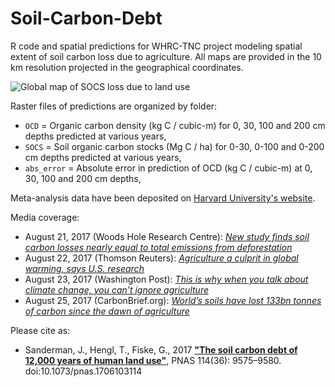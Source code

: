 # Soil-Carbon-Debt

R code and spatial predictions for WHRC-TNC project modeling spatial extent of soil carbon loss due to agriculture. All maps are provided in the 10 km resolution projected in the geographical coordinates.

![Global map of SOCS loss due to land use](https://github.com/whrc/Soil-Carbon-Debt/blob/master/SOCS/Figure_SOC_debt_due_to_land_use.png "Global distribution of cropping and grazing in 2010 from HYDE v3.2 (above) and modeled soil organic carbon (SOC) change in the top two meters (below). Color gradients (image above) indicate proportion of grid cell occupied by given land use. Legend presented (image below) as histogram of SOC loss (Mg C / ha) with positive indicating loss and negative values depicting net gains in SOC.")

Raster files of predictions are organized by folder:

* `OCD` = Organic carbon density (kg C / cubic-m) for 0, 30, 100 and 200 cm depths predicted at various years,
* `SOCS` = Soil organic carbon stocks (Mg C / ha) for 0-30, 0-100 and 0-200 cm depths predicted at various years,
* `abs_error` = Absolute error in prediction of OCD (kg C / cubic-m) at 0, 30, 100 and 200 cm depths,

Meta-analysis data have been deposited on [Harvard University's website](https://dataverse.harvard.edu/dataset.xhtml?persistentId=doi:10.7910/DVN/QQQM8V).

Media coverage:

* August 21, 2017 (Woods Hole Research Centre): [*New study finds soil carbon losses nearly equal to total emissions from deforestation*](http://whrc.org/new-study-finds-soil-carbon-losses-nearly-equal-to-total-emissions-from-deforestation/)
* August 22, 2017 (Thomson Reuters): [*Agriculture a culprit in global warming, says U.S. research*](http://www.reuters.com/article/us-global-climatechange-agriculture-idUSKCN1B20TR)
* August 23, 2017 (Washington Post): [*This is why when you talk about climate change, you can’t ignore agriculture*](https://www.washingtonpost.com/news/energy-environment/wp/2017/08/23/this-is-why-when-you-talk-about-climate-change-you-cant-ignore-agriculture/?utm_term=.010503c06208)
* August 25, 2017 (CarbonBrief.org): [*World’s soils have lost 133bn tonnes of carbon since the dawn of agriculture*](https://www.carbonbrief.org/worlds-soils-have-lost-133bn-tonnes-of-carbon-since-the-dawn-of-agriculture)


Please cite as:

* Sanderman, J., Hengl, T., Fiske, G., 2017 [**"The soil carbon debt of 12,000 years of human land use"**](http://dx.doi.org/10.1073/pnas.1706103114), PNAS 114(36): 9575–9580. doi:10.1073/pnas.1706103114
